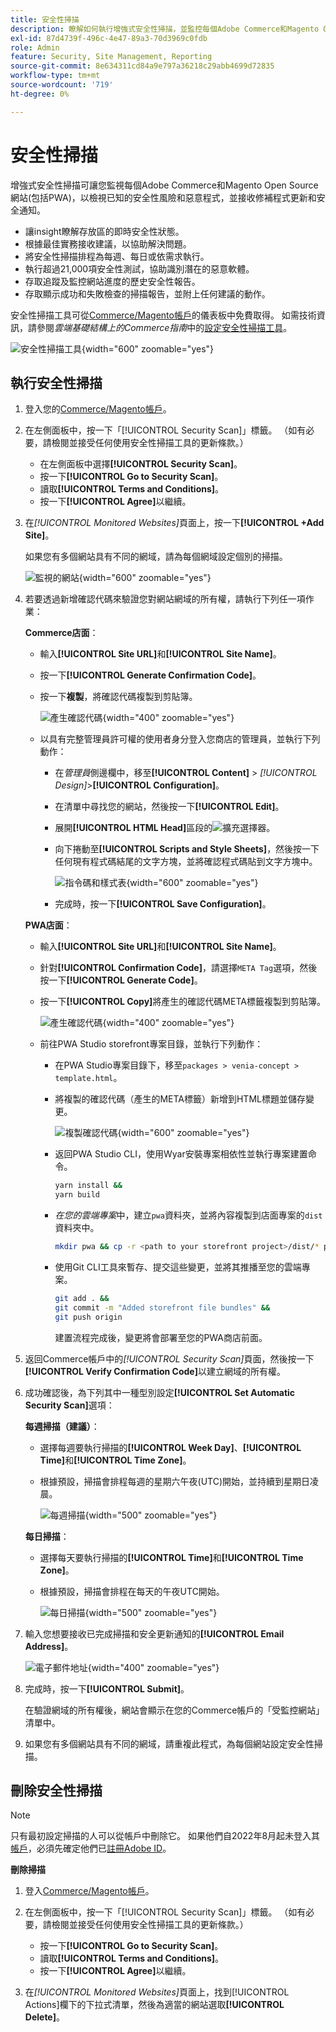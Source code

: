 ```yaml
---
title: 安全性掃描
description: 瞭解如何執行增強式安全性掃描，並監控每個Adobe Commerce和Magento Open Source網站。
exl-id: 87d4739f-496c-4e47-89a3-70d3969c0fdb
role: Admin
feature: Security, Site Management, Reporting
source-git-commit: 8e634311cd84a9e797a36218c29abb4699d72835
workflow-type: tm+mt
source-wordcount: '719'
ht-degree: 0%

---
```


# 安全性掃描

增強式安全性掃描可讓您監視每個Adobe Commerce和Magento Open Source網站(包括PWA)，以檢視已知的安全性風險和惡意程式，並接收修補程式更新和安全通知。

- 讓insight瞭解存放區的即時安全性狀態。
- 根據最佳實務接收建議，以協助解決問題。
- 將安全性掃描排程為每週、每日或依需求執行。
- 執行超過21,000項安全性測試，協助識別潛在的惡意軟體。
- 存取追蹤及監控網站進度的歷史安全性報告。
- 存取顯示成功和失敗檢查的掃描報告，並附上任何建議的動作。

安全性掃描工具可從[Commerce/Magento帳戶](../getting-started/commerce-account-create.md)的儀表板中免費取得。 如需技術資訊，請參閱&#x200B;_雲端基礎結構上的Commerce指南_&#x200B;中的[設定安全性掃描工具](https://experienceleague.adobe.com/docs/commerce-cloud-service/user-guide/launch/overview.html?lang=zh-Hant#set-up-the-security-scan-tool)。

![安全性掃描工具](./assets/magento-security-scan.png){width="600" zoomable="yes"}

## 執行安全性掃描

1. 登入您的[Commerce/Magento帳戶](../getting-started/commerce-account-create.md)。

1. 在左側面板中，按一下「[!UICONTROL Security Scan]」標籤。 （如有必要，請檢閱並接受任何使用安全性掃描工具的更新條款。）

   - 在左側面板中選擇&#x200B;**[!UICONTROL Security Scan]**。
   - 按一下&#x200B;**[!UICONTROL Go to Security Scan]**。
   - 讀取&#x200B;**[!UICONTROL Terms and Conditions]**。
   - 按一下&#x200B;**[!UICONTROL Agree]**&#x200B;以繼續。

1. 在&#x200B;_[!UICONTROL Monitored Websites]_&#x200B;頁面上，按一下&#x200B;**[!UICONTROL +Add Site]**。

   如果您有多個網站具有不同的網域，請為每個網域設定個別的掃描。

   ![監視的網站](./assets/monitored-website.png){width="600" zoomable="yes"}

1. 若要透過新增確認代碼來驗證您對網站網域的所有權，請執行下列任一項作業：

   **Commerce店面**：

   - 輸入&#x200B;**[!UICONTROL Site URL]**&#x200B;和&#x200B;**[!UICONTROL Site Name]**。
   - 按一下&#x200B;**[!UICONTROL Generate Confirmation Code]**。
   - 按一下&#x200B;**複製**，將確認代碼複製到剪貼簿。

     ![產生確認代碼](./assets/scan-site1.png){width="400" zoomable="yes"}

   - 以具有完整管理員許可權的使用者身分登入您商店的管理員，並執行下列動作：

      - 在&#x200B;_管理員_&#x200B;側邊欄中，移至&#x200B;**[!UICONTROL Content]** > _[!UICONTROL Design]_>**[!UICONTROL Configuration]**。
      - 在清單中尋找您的網站，然後按一下&#x200B;**[!UICONTROL Edit]**。
      - 展開&#x200B;**[!UICONTROL HTML Head]**&#x200B;區段的![擴充選擇器](../assets/icon-display-expand.png)。
      - 向下捲動至&#x200B;**[!UICONTROL Scripts and Style Sheets]**，然後按一下任何現有程式碼結尾的文字方塊，並將確認程式碼貼到文字方塊中。

        ![指令碼和樣式表](./assets/scan-paste-code.png){width="600" zoomable="yes"}

      - 完成時，按一下&#x200B;**[!UICONTROL Save Configuration]**。

   **PWA店面**：

   - 輸入&#x200B;**[!UICONTROL Site URL]**&#x200B;和&#x200B;**[!UICONTROL Site Name]**。

   - 針對&#x200B;**[!UICONTROL Confirmation Code]**，請選擇`META Tag`選項，然後按一下&#x200B;**[!UICONTROL Generate Code]**。

   - 按一下&#x200B;**[!UICONTROL Copy]**&#x200B;將產生的確認代碼META標籤複製到剪貼簿。

     ![產生確認代碼](./assets/scan-site2.png){width="400" zoomable="yes"}

   - 前往PWA Studio storefront專案目錄，並執行下列動作：

      - 在PWA Studio專案目錄下，移至`packages > venia-concept > template.html`。
      - 將複製的確認代碼（產生的META標籤）新增到HTML標題並儲存變更。

        ![複製確認代碼](./assets/code-pwa.png){width="600" zoomable="yes"}

      - 返回PWA Studio CLI，使用Wyar安裝專案相依性並執行專案建置命令。

        ```sh
        yarn install &&
        yarn build
        ```

      - *在您的雲端專案*&#x200B;中，建立`pwa`資料夾，並將內容複製到店面專案的`dist`資料夾中。

        ```sh
        mkdir pwa && cp -r <path to your storefront project>/dist/* pwa
        ```

      - 使用Git CLI工具來暫存、提交這些變更，並將其推播至您的雲端專案。

        ```sh
        git add . &&
        git commit -m "Added storefront file bundles" &&
        git push origin
        ```

        建置流程完成後，變更將會部署至您的PWA商店前面。

1. 返回Commerce帳戶中的&#x200B;_[!UICONTROL Security Scan]_&#x200B;頁面，然後按一下&#x200B;**[!UICONTROL Verify Confirmation Code]**&#x200B;以建立網域的所有權。

1. 成功確認後，為下列其中一種型別設定&#x200B;**[!UICONTROL Set Automatic Security Scan]**&#x200B;選項：

   **每週掃描（建議）**：

   - 選擇每週要執行掃描的&#x200B;**[!UICONTROL Week Day]**、**[!UICONTROL Time]**&#x200B;和&#x200B;**[!UICONTROL Time Zone]**。
   - 根據預設，掃描會排程每週的星期六午夜(UTC)開始，並持續到星期日凌晨。

     ![每週掃描](./assets/scan-weekly.png){width="500" zoomable="yes"}

   **每日掃描**：

   - 選擇每天要執行掃描的&#x200B;**[!UICONTROL Time]**&#x200B;和&#x200B;**[!UICONTROL Time Zone]**。
   - 根據預設，掃描會排程在每天的午夜UTC開始。

     ![每日掃描](./assets/scan-daily.png){width="500" zoomable="yes"}

1. 輸入您想要接收已完成掃描和安全更新通知的&#x200B;**[!UICONTROL Email Address]**。

   ![電子郵件地址](./assets/scan-notification-email.png){width="400" zoomable="yes"}

1. 完成時，按一下&#x200B;**[!UICONTROL Submit]**。

   在驗證網域的所有權後，網站會顯示在您的Commerce帳戶的「受監控網站」清單中。

1. 如果您有多個網站具有不同的網域，請重複此程式，為每個網站設定安全性掃描。

## 刪除安全性掃描

>[!NOTE]
>
>只有最初設定掃描的人可以從帳戶中刪除它。 如果他們自2022年8月起未登入其[帳戶](https://account.magento.com)，必須先確定他們已[註冊Adobe ID](https://account.magento.com)。

**刪除掃描**

1. 登入[Commerce/Magento帳戶](../getting-started/commerce-account-create.md)。

1. 在左側面板中，按一下「[!UICONTROL Security Scan]」標籤。 （如有必要，請檢閱並接受任何使用安全性掃描工具的更新條款。）

   - 按一下&#x200B;**[!UICONTROL Go to Security Scan]**。
   - 讀取&#x200B;**[!UICONTROL Terms and Conditions]**。
   - 按一下&#x200B;**[!UICONTROL Agree]**&#x200B;以繼續。

1. 在&#x200B;_[!UICONTROL Monitored Websites]_&#x200B;頁面上，找到[!UICONTROL Actions]欄下的下拉式清單，然後為適當的網站選取&#x200B;**[!UICONTROL Delete]**。
